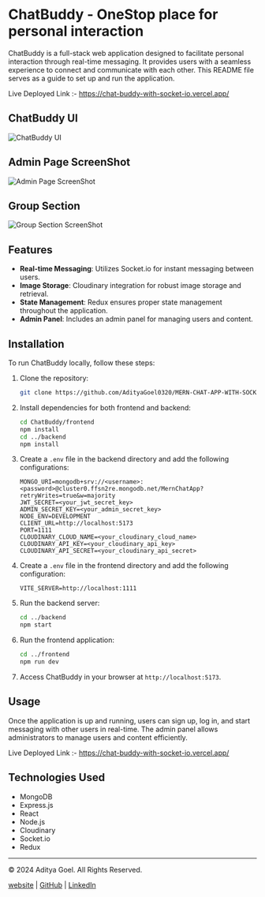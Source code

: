 # ChatBuddy - OneStop place for personal interaction

ChatBuddy is a full-stack web application designed to facilitate personal interaction through real-time messaging. It provides users with a seamless experience to connect and communicate with each other. This README file serves as a guide to set up and run the application.

Live Deployed Link :- https://chat-buddy-with-socket-io.vercel.app/

## ChatBuddy UI
![ChatBuddy UI](https://github.com/AdityaGoel0320/MERN-CHAT-APP-WITH-SOCKET-IO/assets/112582770/88ae9a28-3ea9-44a7-a868-9c9179e6e690)


## Admin Page ScreenShot
![Admin Page ScreenShot](https://github.com/AdityaGoel0320/MERN-CHAT-APP-WITH-SOCKET-IO/assets/112582770/5dedddd9-3496-48ac-bd93-6333d10e0d43)


## Group Section
![Group Section ScreenShot](https://github.com/AdityaGoel0320/MERN-CHAT-APP-WITH-SOCKET-IO/assets/112582770/6d89d9e0-7ed8-4d25-8650-5b3f8f03e967)

<!-- [Watch the demo video](link_to_demo_video) -->

## Features

- **Real-time Messaging**: Utilizes Socket.io for instant messaging between users.
- **Image Storage**: Cloudinary integration for robust image storage and retrieval.
- **State Management**: Redux ensures proper state management throughout the application.
- **Admin Panel**: Includes an admin panel for managing users and content.

## Installation

To run ChatBuddy locally, follow these steps:

1. Clone the repository:

   ```bash
   git clone https://github.com/AdityaGoel0320/MERN-CHAT-APP-WITH-SOCKET-IO.git
   ```

2. Install dependencies for both frontend and backend:

   ```bash
   cd ChatBuddy/frontend
   npm install
   cd ../backend
   npm install
   ```

3. Create a `.env` file in the backend directory and add the following configurations:

   ```plaintext
   MONGO_URI=mongodb+srv://<username>:<password>@cluster0.ffsn2re.mongodb.net/MernChatApp?retryWrites=true&w=majority
   JWT_SECRET=<your_jwt_secret_key>
   ADMIN_SECRET_KEY=<your_admin_secret_key>
   NODE_ENV=DEVELOPMENT
   CLIENT_URL=http://localhost:5173
   PORT=1111
   CLOUDINARY_CLOUD_NAME=<your_cloudinary_cloud_name>
   CLOUDINARY_API_KEY=<your_cloudinary_api_key>
   CLOUDINARY_API_SECRET=<your_cloudinary_api_secret>
   ```

4. Create a `.env` file in the frontend directory and add the following configuration:

   ```plaintext
   VITE_SERVER=http://localhost:1111
   ```

5. Run the backend server:

   ```bash
   cd ../backend
   npm start
   ```

6. Run the frontend application:

   ```bash
   cd ../frontend
   npm run dev
   ```

7. Access ChatBuddy in your browser at `http://localhost:5173`.

## Usage

Once the application is up and running, users can sign up, log in, and start messaging with other users in real-time. The admin panel allows administrators to manage users and content efficiently.

Live Deployed Link :- https://chat-buddy-with-socket-io.vercel.app/

## Technologies Used

- MongoDB
- Express.js
- React
- Node.js
- Cloudinary
- Socket.io
- Redux


---

© 2024 Aditya Goel. All Rights Reserved.

[website](https://aditya-goel-portfolio-website.vercel.app/) | [GitHub](https://github.com/AdityaGoel0320) | [LinkedIn](https://www.linkedin.com/in/aditya-goel-286245239/)
